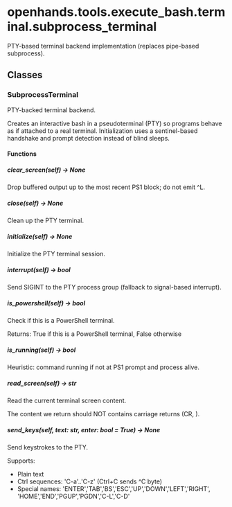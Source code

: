 # openhands.tools.execute_bash.terminal.subprocess_terminal

PTY-based terminal backend implementation (replaces pipe-based subprocess).

## Classes

### SubprocessTerminal

PTY-backed terminal backend.

Creates an interactive bash in a pseudoterminal (PTY) so programs behave as if
attached to a real terminal. Initialization uses a sentinel-based handshake
and prompt detection instead of blind sleeps.

#### Functions

##### clear_screen(self) -> None

Drop buffered output up to the most recent PS1 block; do not emit ^L.

##### close(self) -> None

Clean up the PTY terminal.

##### initialize(self) -> None

Initialize the PTY terminal session.

##### interrupt(self) -> bool

Send SIGINT to the PTY process group (fallback to signal-based interrupt).

##### is_powershell(self) -> bool

Check if this is a PowerShell terminal.

Returns:
    True if this is a PowerShell terminal, False otherwise

##### is_running(self) -> bool

Heuristic: command running if not at PS1 prompt and process alive.

##### read_screen(self) -> str

Read the current terminal screen content.

The content we return should NOT contains carriage returns (CR, ).

##### send_keys(self, text: str, enter: bool = True) -> None

Send keystrokes to the PTY.

Supports:
  - Plain text
  - Ctrl sequences: 'C-a'..'C-z' (Ctrl+C sends ^C byte)
  - Special names: 'ENTER','TAB','BS','ESC','UP','DOWN','LEFT','RIGHT',
                   'HOME','END','PGUP','PGDN','C-L','C-D'

